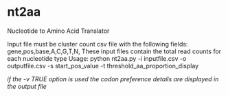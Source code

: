 # nt2aa

Nucleotide to Amino Acid Translator


Input file must be cluster count csv file with the following fields: gene,pos,base,A,C,G,T,N,
These input files contain the total read counts for each nucleotide type
Usage: 
</i> python nt2aa.py -i inputfile.csv -o outputfile.csv -s start_pos_value -t threshold_aa_proportion_display <i> 

 if the -v TRUE option is used the codon preference details are displayed in the output file  
